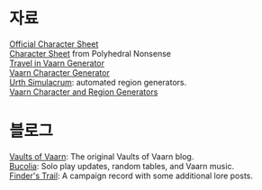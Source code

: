 # 자료

[Official Character Sheet](https://drive.google.com/drive/folders/1Exq2dq0bUgPiwBy4PDvj1sSRHO7SIQB1)  
[Character Sheet](https://polyhedralnonsense.com/2022/02/13/vaults-of-vaarn-a-custom-character-sheet-for-an-osr-science-fantasy-game/) from Polyhedral Nonsense  
[Travel in Vaarn Generator](https://perchance.org/travelinvaarn)  
[Vaarn Character Generator](https://perchance.org/vaarnpcgen)   
[Urth Simulacrum](https://gulluthgulch.itch.io/urth-simulacrum): automated region generators.   
[Vaarn Character and Region Generators](https://vaarn-generators.vercel.app/)

# 블로그 <!-- {docsify-ignore} -->

[Vaults of Vaarn](https://vaultsofvaarn.com/): The original Vaults of Vaarn blog.  
[Bucolia](https://bucoliablog.wordpress.com/): Solo play updates, random tables, and Vaarn music.   
[Finder's Trail](https://finderstrails.tumblr.com/): A campaign record with some additional lore posts. 
